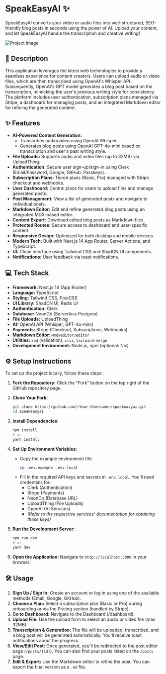 # SpeakEasyAI ✨

SpeakEasyAI converts your video or audio files into well-structured, SEO-friendly blog posts in seconds using the power of AI. Upload your content, and let SpeakEasyAI handle the transcription and creative writing!

![Project Image](https://www.speakeasyai.dev/og-image.png)

## 🚀 Description

This application leverages the latest web technologies to provide a seamless experience for content creators. Users can upload audio or video files, which are then transcribed using OpenAI's Whisper API. Subsequently, OpenAI's GPT model generates a blog post based on the transcription, mimicking the user's previous writing style for consistency. The platform includes user authentication, subscription plans managed via Stripe, a dashboard for managing posts, and an integrated Markdown editor for refining the generated content.

## ✨ Features

- **AI-Powered Content Generation:**
  - Transcribes audio/video using OpenAI Whisper.
  - Generates blog posts using OpenAI GPT-4o-mini based on transcription and user's past writing style.
- **File Uploads:** Supports audio and video files (up to 32MB) via UploadThing.
- **Authentication:** Secure user sign-up/sign-in using Clerk (Email/Password, Google, GitHub, Passkeys).
- **Subscription Plans:** Tiered plans (Basic, Pro) managed with Stripe checkout and webhooks.
- **User Dashboard:** Central place for users to upload files and manage generated posts.
- **Post Management:** View a list of generated posts and navigate to individual posts.
- **Markdown Editor:** Edit and refine generated blog posts using an integrated MDX-based editor.
- **Content Export:** Download edited blog posts as Markdown files.
- **Protected Routes:** Secure access to dashboard and user-specific content.
- **Responsive Design:** Optimized for both desktop and mobile devices.
- **Modern Tech:** Built with Next.js 14 App Router, Server Actions, and TypeScript.
- **UI:** Clean interface using Tailwind CSS and ShadCN UI components.
- **Notifications:** User feedback via toast notifications.

## 💻 Tech Stack

- **Framework:** Next.js 14 (App Router)
- **Language:** TypeScript
- **Styling:** Tailwind CSS, PostCSS
- **UI Library:** ShadCN UI, Radix UI
- **Authentication:** Clerk
- **Database:** NeonDb (Serverless Postgres)
- **File Uploads:** UploadThing
- **AI:** OpenAI API (Whisper, GPT-4o-mini)
- **Payments:** Stripe (Checkout, Subscriptions, Webhooks)
- **Markdown Editor:** `@mdxeditor/editor`
- **Utilities:** `zod` (validation), `clsx`, `tailwind-merge`
- **Development Environment:** Node.js, npm (optional: Nix)

## ⚙️ Setup Instructions

To set up the project locally, follow these steps:

1.  **Fork the Repository:**
    Click the "Fork" button on the top right of the GitHub repository page.

2.  **Clone Your Fork:**

    ```bash
    git clone https://github.com/<Your-Username>/speakeasyai.git
    cd speakeasyai
    ```

3.  **Install Dependencies:**

    ```bash
    npm install
    # or
    yarn install
    ```

4.  **Set Up Environment Variables:**

    - Copy the example environment file:
      ```bash
      cp .env.example .env.local
      ```
    - Fill in the required API keys and secrets in `.env.local`. You'll need credentials for:
      - Clerk (Authentication)
      - Stripe (Payments)
      - NeonDb (Database URL)
      - UploadThing (File Uploads)
      - OpenAI (AI Services)
      - _(Refer to the respective services' documentation for obtaining these keys)_

5.  **Run the Development Server:**

    ```bash
    npm run dev
    # or
    yarn dev
    ```

6.  **Open the Application:**
    Navigate to `http://localhost:3000` in your browser.

## 🛠️ Usage

1.  **Sign Up / Sign In:** Create an account or log in using one of the available methods (Email, Google, GitHub).
2.  **Choose a Plan:** Select a subscription plan (Basic or Pro) during onboarding or via the Pricing section (handled by Stripe).
3.  **Go to Dashboard:** Navigate to the Dashboard (/dashboard).
4.  **Upload File:** Use the upload form to select an audio or video file (max 32MB).
5.  **Transcription & Generation:** The file will be uploaded, transcribed, and a blog post will be generated automatically. You'll receive toast notifications about the progress.
6.  **View/Edit Post:** Once generated, you'll be redirected to the post editor page (`/posts/[id]`). You can also find your posts listed on the `/posts` page.
7.  **Edit & Export:** Use the Markdown editor to refine the post. You can export the final version as a `.md` file.
